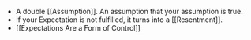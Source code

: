 - A double [[Assumption]]. An assumption that your assumption is true.
- If your Expectation is not fulfilled, it turns into a [[Resentment]].
- [[Expectations Are a Form of Control]]